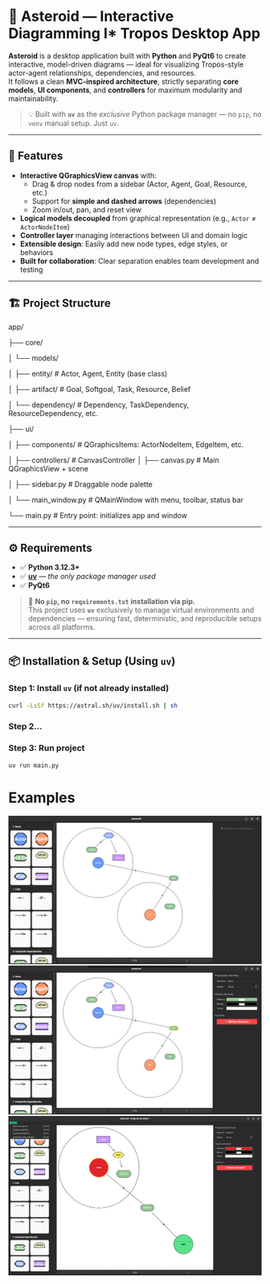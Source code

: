 # 🌌 Asteroid — Interactive Diagramming I* Tropos Desktop App

**Asteroid** is a desktop application built with **Python** and **PyQt6** to create interactive, model-driven diagrams — ideal for visualizing Tropos-style actor-agent relationships, dependencies, and resources.  
It follows a clean **MVC-inspired architecture**, strictly separating **core models**, **UI components**, and **controllers** for maximum modularity and maintainability.

> 💡 Built with **`uv`** as the *exclusive* Python package manager — no `pip`, no `venv` manual setup. Just `uv`.

---

## 🚀 Features

- **Interactive QGraphicsView canvas** with:
  - Drag & drop nodes from a sidebar (Actor, Agent, Goal, Resource, etc.)
  - Support for **simple and dashed arrows** (dependencies)
  - Zoom in/out, pan, and reset view
- **Logical models decoupled** from graphical representation (e.g., `Actor` ≠ `ActorNodeItem`)
- **Controller layer** managing interactions between UI and domain logic
- **Extensible design**: Easily add new node types, edge styles, or behaviors
- **Built for collaboration**: Clear separation enables team development and testing

---

## 🏗️ Project Structure
app/

├── core/

│   └── models/

│       ├── entity/           # Actor, Agent, Entity (base 
class)

│       ├── artifact/          # Goal, Softgoal, Task, Resource, Belief

│       └── dependency/       # Dependency, TaskDependency, ResourceDependency, etc.

├── ui/

│   ├── components/           # QGraphicsItems: ActorNodeItem, EdgeItem, etc.

│   ├── controllers/          # CanvasController
│   ├── canvas.py             # Main QGraphicsView + scene

│   ├── sidebar.py            # Draggable node palette

│   └── main_window.py        # QMainWindow with menu, toolbar, status bar

└── main.py                   # Entry point: initializes app and window


---

## ⚙️ Requirements

- ✅ **Python 3.12.3+**
- ✅ **[uv](https://github.com/astral-sh/uv)** — *the only package manager used*
- ✅ **PyQt6**

> 🛑 **No `pip`, no `requirements.txt` installation via pip.**  
> This project uses **`uv`** exclusively to manage virtual environments and dependencies — ensuring fast, deterministic, and reproducible setups across all platforms.

---

## 📦 Installation & Setup (Using `uv`)

### Step 1: Install `uv` (if not already installed)

```bash
curl -LsSf https://astral.sh/uv/install.sh | sh
```

### Step 2...

### Step 3: Run project
```bash
uv run main.py
```

# Examples
![Main interface 1](images/main_interface_example1.png)
![Main interface 2](images/main_interface_example2.png)
![Main interface 3](images/main_interface_example3.png)
